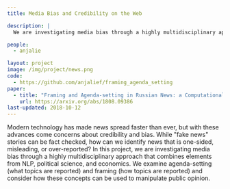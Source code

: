 ```yaml
---
title: Media Bias and Credibility on the Web

description: |
  We are investigating media bias through a highly multidisciplinary approach that combines elements from NLP, political science, and economics.

people:
  - anjalie

layout: project
image: /img/project/news.png
code: 
  - https://github.com/anjalief/framing_agenda_setting
paper:
  - title: "Framing and Agenda-setting in Russian News: a Computational Analysis of Intricate Political Strategies"
    url: https://arxiv.org/abs/1808.09386
last-updated: 2018-10-12
---
```


Modern technology has made news spread faster than ever, but with these advances come concerns about credibility and bias. While "fake news" stories can be fact checked, how can we identify news that is one-sided, misleading, or over-reported? In this project, we are investigating media bias through a highly multidisciplinary approach that combines elements from NLP, political science, and economics. We examine agenda-setting (what topics are reported) and framing (how topics are reported) and consider how these concepts can be used to manipulate public opinion.

